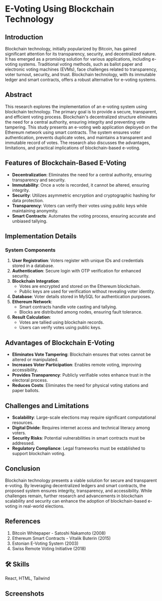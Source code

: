 # E-Voting Using Blockchain Technology

## Introduction

Blockchain technology, initially popularized by Bitcoin, has gained significant attention for its transparency, security, and decentralized nature. It has emerged as a promising solution for various applications, including e-voting systems. Traditional voting methods, such as ballot paper and electronic voting machines (EVMs), face challenges related to transparency, voter turnout, security, and trust. Blockchain technology, with its immutable ledger and smart contracts, offers a robust alternative for e-voting systems.

## Abstract

This research explores the implementation of an e-voting system using blockchain technology. The primary goal is to provide a secure, transparent, and efficient voting process. Blockchain's decentralized structure eliminates the need for a central authority, ensuring integrity and preventing vote tampering. This study presents an e-voting web application deployed on the Ethereum network using smart contracts. The system ensures voter authentication, prevents duplicate votes, and maintains a transparent and immutable record of votes. The research also discusses the advantages, limitations, and practical implications of blockchain-based e-voting.

## Features of Blockchain-Based E-Voting

- **Decentralization**: Eliminates the need for a central authority, ensuring transparency and security.
- **Immutability**: Once a vote is recorded, it cannot be altered, ensuring integrity.
- **Security**: Utilizes asymmetric encryption and cryptographic hashing for data protection.
- **Transparency**: Voters can verify their votes using public keys while maintaining anonymity.
- **Smart Contracts**: Automates the voting process, ensuring accurate and unbiased tallying.

## Implementation Details

### System Components

1. **User Registration**: Voters register with unique IDs and credentials stored in a database.
2. **Authentication**: Secure login with OTP verification for enhanced security.
3. **Blockchain Integration**:
   - Votes are encrypted and stored on the Ethereum blockchain.
   - Public keys are used for verification without revealing voter identity.
4. **Database**: Voter details stored in MySQL for authentication purposes.
5. **Ethereum Network**:
   - Smart contracts handle vote casting and tallying.
   - Blocks are distributed among nodes, ensuring fault tolerance.
6. **Result Calculation**:
   - Votes are tallied using blockchain records.
   - Users can verify votes using public keys.

## Advantages of Blockchain E-Voting

- **Eliminates Vote Tampering**: Blockchain ensures that votes cannot be altered or manipulated.
- **Increases Voter Participation**: Enables remote voting, improving accessibility.
- **Provides Transparency**: Publicly verifiable votes enhance trust in the electoral process.
- **Reduces Costs**: Eliminates the need for physical voting stations and paper ballots.

## Challenges and Limitations

- **Scalability**: Large-scale elections may require significant computational resources.
- **Digital Divide**: Requires internet access and technical literacy among voters.
- **Security Risks**: Potential vulnerabilities in smart contracts must be addressed.
- **Regulatory Compliance**: Legal frameworks must be established to support blockchain voting.

## Conclusion

Blockchain technology presents a viable solution for secure and transparent e-voting. By leveraging decentralized ledgers and smart contracts, the proposed system ensures integrity, transparency, and accessibility. While challenges remain, further research and advancements in blockchain scalability and security can enhance the adoption of blockchain-based e-voting in real-world elections.

## References

1. Bitcoin Whitepaper - Satoshi Nakamoto (2008)
2. Ethereum Smart Contracts - Vitalik Buterin (2015)
3. Estonian E-Voting System (2003)
4. Swiss Remote Voting Initiative (2018)


## 🛠 Skills
React, HTML, Tailwind


## Screenshots
